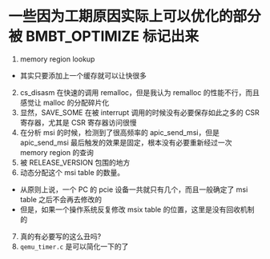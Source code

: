 # 一些因为工期原因实际上可以优化的部分被 BMBT_OPTIMIZE 标记出来
1. memory region lookup
  - 其实只要添加上一个缓存就可以让快很多
2. cs_disasm 在快速的调用 remalloc，但是我认为 remalloc 的性能不行，而且感觉让 malloc 的分配碎片化
3. 显然，SAVE_SOME 在被 interrupt 调用的时候没有必要保存如此之多的 CSR 寄存器，尤其是 CSR 寄存器访问很慢
4. 在分析 msi 的时候，检测到了很高频率的 apic_send_msi，但是 apic_send_msi 最后触发的效果是固定，根本没有必要重新经过一次 memory region 的查询
5. 被 RELEASE_VERSION 包围的地方
6. 动态分配这个 msi table 的数量。
  - 从原则上说，一个 PC 的 pcie 设备一共就只有几个，而且一般确定了 msi table 之后不会再去修改的
  - 但是，如果一个操作系统反复修改 msix table 的位置，这里是没有回收机制的
7. 真的有必要写的这么丑吗?
8. `qemu_timer.c` 是可以简化一下的了
